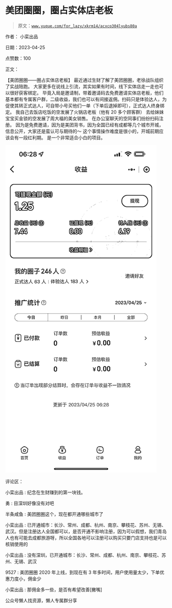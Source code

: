 # 美团圈圈，圈占实体店老板

> 原文：[`www.yuque.com/for_lazy/xkrm14/acxcp304lyubs80a`](https://www.yuque.com/for_lazy/xkrm14/acxcp304lyubs80a)



作者： 小栾出品



日期：2023-04-25



点赞数：100



正文：



【美团圈圈——圈占实体店老板】 最近通过生财了解了美团圈圈，老徐战队组织了实战陪跑。 大家更多在说线上引流，其实如果有时间，线下实体店走一走也可以很好获客绑定。 毕竟入局是邀请制，带着邀请码去免费邀请实体店老板，他们基本都有专属客户群，二级收益，我们也可以有间接返佣。扫码只是体验达人，为促使其转正式达人，可自带小号买他们一单（下单后退掉即可），正式达人终身绑定。 我自己去饭店吃饭的空发展了火锅店老板（他有 20 多个顾客群） 去给妹妹宝宝买金锁的空发展了周大福的美女销售。 在办公室聊天的空同事们纷纷扫码注册。 因为是免费邀请，因为是美团背书，因为全国已经有成都等几个城市开城，信息公开，大家还是蛮认可与期待的～ 这个事情操作难度是很小的，开城前期应该会有一段红利期。 是一个非常适合小白的项目。



![](img/b35161f519d1c232458e08460ff1bc34.png)  

评论区：



小栾出品 : 纪念在生财赚到的第一块钱。



勇 : 目深圳好像没有对吧



半条咸鱼 : 美团圈圈这个，现在都开通哪些城市了



小栾出品 : 已开通城市：长沙、常州、成都、杭州、南京、攀枝花、苏州、无锡、武汉。但是注册达人全国都可以，是否开通不影响注册，因为可以假想，我们青岛人也有可能去成都旅游呀，所以全国各地可以注册可以购买只要门店支持也是可以核销使用的



小栾出品 : 没有深圳，已开通城市：长沙、常州、成都、杭州、南京、攀枝花、苏州、无锡、武汉



9527 : 美团圈圈 2020 年上线，到现在有 3 年多时间，用户使用量太少，下单优惠力度小，佣金少



小栾出品 : 那佣金多一些，是否有希望改善[撇嘴]



公众号懒人找资源，懒人专属群分享

